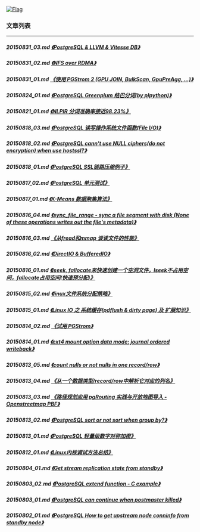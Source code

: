 <a rel=nofollow href=http://info.flagcounter.com/h9V1  ><img src=http://s03.flagcounter.com/count/h9V1/bg_FFFFFF/txt_000000/border_CCCCCC/columns_2/maxflags_12/viewers_0/labels_0/pageviews_0/flags_0/  alt=Flag Counter  border=0  ></a>
### 文章列表  
----  
##### 20150831_03.md   [《PostgreSQL & LLVM & Vitesse DB》](20150831_03.md)  
##### 20150831_02.md   [《NFS over RDMA》](20150831_02.md)  
##### 20150831_01.md   [《使用 PGStrom 2 (GPU JOIN, BulkScan, GpuPreAgg, ...)》](20150831_01.md)  
##### 20150824_01.md   [《PostgreSQL Greenplum 结巴分词(by plpython)》](20150824_01.md)  
##### 20150821_01.md   [《NLPIR 分词准确率接近98.23%》](20150821_01.md)  
##### 20150818_03.md   [《PostgreSQL 读写操作系统文件函数(File I/O)》](20150818_03.md)  
##### 20150818_02.md   [《PostgreSQL cann't use NULL ciphers(do not encryption) when use hostssl?》](20150818_02.md)  
##### 20150818_01.md   [《PostgreSQL SSL链路压缩例子》](20150818_01.md)  
##### 20150817_02.md   [《PostgreSQL 单元测试》](20150817_02.md)  
##### 20150817_01.md   [《K-Means 数据聚集算法》](20150817_01.md)  
##### 20150816_04.md   [《sync_file_range - sync a file segment with disk (None of these operations writes out the file's metadata)》](20150816_04.md)  
##### 20150816_03.md   [《从fread和mmap 谈读文件的性能》](20150816_03.md)  
##### 20150816_02.md   [《DirectIO & BufferedIO》](20150816_02.md)  
##### 20150816_01.md   [《lseek, fallocate来快速创建一个空洞文件，lseek不占用空间，fallocate占用空间(快速预分配)》](20150816_01.md)  
##### 20150815_02.md   [《linux文件系统分配策略》](20150815_02.md)  
##### 20150815_01.md   [《Linux IO 之 系统缓存(pdflush & dirty page) 及 扩展知识》](20150815_01.md)  
##### 20150814_02.md   [《试用 PGStrom》](20150814_02.md)  
##### 20150814_01.md   [《ext4 mount option data mode: journal ordered writeback》](20150814_01.md)  
##### 20150813_05.md   [《count nulls or not nulls in one record/row》](20150813_05.md)  
##### 20150813_04.md   [《从一个数据类型/record/row中解析它对应的列名》](20150813_04.md)  
##### 20150813_03.md   [《路径规划应用 pgRouting 实践与开放地图导入 - Openstreetmap PBF》](20150813_03.md)  
##### 20150813_02.md   [《PostgreSQL sort or not sort when group by?》](20150813_02.md)  
##### 20150813_01.md   [《PostgreSQL 轻量级数字对称加密》](20150813_01.md)  
##### 20150812_01.md   [《Linux内核调试方法总结》](20150812_01.md)  
##### 20150804_01.md   [《Get stream replication state from standby》](20150804_01.md)  
##### 20150803_02.md   [《PostgreSQL extend function - C example》](20150803_02.md)  
##### 20150803_01.md   [《PostgreSQL can continue when postmaster killed》](20150803_01.md)  
##### 20150802_01.md   [《PostgreSQL How to get upstream node conninfo from standby node》](20150802_01.md)  
